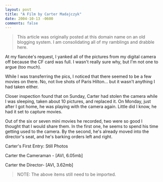 ```yaml
---
layout: post
title: "A Film by Carter Madajczyk"
date: 2004-10-13 -0600
comments: false
---
```


> This article was originally posted at this domain name on an old blogging system.  I am consolidating all of my ramblings and drabble here.

At my fiancée's request, I yanked all of the pictures from my digital camera off because the CF card was full. I wasn't really sure why, but I'm not one to argue (too much).

While I was transferring the pics, I noticed that there seemed to be a few movies on there. No, not live shots of Paris Hilton… but it wasn't anything I had taken either.

Closer inspection found that on Sunday, Carter had stolen the camera while I was sleeping, taken about 10 pictures, and replaced it. On Monday, just after I got home, he was playing with the camera again. Little did I know, he had it set to capture movies.

Out of the six or seven mini movies he recorded, two were so good I thought that I would share them. In the first one, he seems to spend his time getting used to the camera. By the second, he's already moved into the director's seat, and he's barking orders left and right.

Carter's First Entry: Still Photos

Carter the Cameraman - [AVI, 6.05mb]

Carter the Director- [AVI, 3.62mb]

> NOTE: The above items still need to be imported.